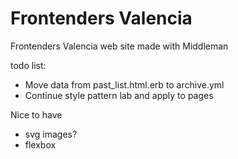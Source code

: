 Frontenders Valencia
=========

Frontenders Valencia web site made with Middleman


todo list:

- Move data from past_list.html.erb to archive.yml
- Continue style pattern lab and apply to pages

Nice to have
- svg images?
- flexbox
